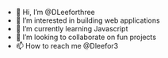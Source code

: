 - 👋 Hi, I’m @DLeeforthree
- 👀 I’m interested in building web applications
- 🌱 I’m currently learning Javascript
- 💞️ I’m looking to collaborate on fun projects
- 📫 How to reach me @Dleefor3

<!---
DLeeforthree/DLeeforthree is a ✨ special ✨ repository because its `README.md` (this file) appears on your GitHub profile.
You can click the Preview link to take a look at your changes. YEEEEEEEAAAAAAAAAAAAAAAAAAAAAHHHHHHHHHHHHHHHHHHHHHHHHHHHHHHHHHHH
--->
